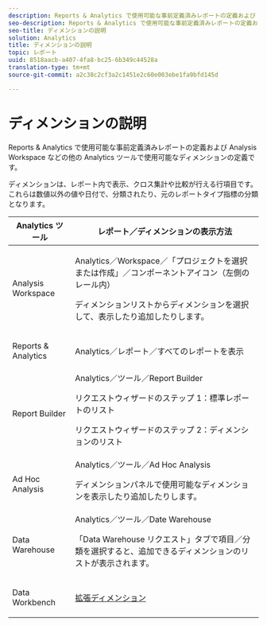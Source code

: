 ```yaml
---
description: Reports & Analytics で使用可能な事前定義済みレポートの定義および Analysis Workspace などの他の Analytics ツールで使用可能なディメンションの定義です。
seo-description: Reports & Analytics で使用可能な事前定義済みレポートの定義および Analysis Workspace などの他の Analytics ツールで使用可能なディメンションの定義です。
seo-title: ディメンションの説明
solution: Analytics
title: ディメンションの説明
topic: レポート
uuid: 8518aacb-a407-4fa8-bc25-6b349c44528a
translation-type: tm+mt
source-git-commit: a2c38c2cf3a2c1451e2c60e003ebe1fa9bfd145d

---
```



# ディメンションの説明

Reports &amp; Analytics で使用可能な事前定義済みレポートの定義および Analysis Workspace などの他の Analytics ツールで使用可能なディメンションの定義です。

ディメンションは、レポート内で表示、クロス集計や比較が行える行項目です。これらは数値以外の値や日付で、分類されたり、元のレポートタイプ指標の分類となります。

<table id="table_5F240226DE7C40D3B613178F5A829011"> 
 <thead> 
  <tr> 
   <th colname="col1" class="entry"> Analytics ツール </th> 
   <th colname="col2" class="entry"> レポート／ディメンションの表示方法 </th> 
  </tr>
 </thead>
 <tbody> 
  <tr> 
   <td colname="col1"> <p>Analysis Workspace </p> </td> 
   <td colname="col2"> <p><span class="ignoretag"><span class="uicontrol">Analytics</span>／<span class="uicontrol">Workspace</span>／<span class="uicontrol">「プロジェクトを選択または作成」</span>／<span class="uicontrol">コンポーネントアイコン（左側のレール内）</span></span> </p> <p>ディメンションリストからディメンションを選択して、表示したり追加したりします。 </p> </td> 
  </tr> 
  <tr> 
   <td colname="col1"> <p>Reports &amp; Analytics </p> </td> 
   <td colname="col2"> <p><span class="uicontrol"> Analytics</span>／<span class="uicontrol">レポート</span>／<span class="uicontrol">すべてのレポートを表示</span> </p> </td> 
  </tr> 
  <tr> 
   <td colname="col1"> <p>Report Builder </p> </td> 
   <td colname="col2"><span class="ignoretag"><span class="uicontrol"> Analytics</span>／<span class="uicontrol">ツール</span>／<span class="uicontrol">Report Builder</span></span> <p>リクエストウィザードのステップ 1：標準レポートのリスト </p> <p>リクエストウィザードのステップ 2：ディメンションのリスト </p> </td> 
  </tr> 
  <tr> 
   <td colname="col1"> <p>Ad Hoc Analysis </p> </td> 
   <td colname="col2"><span class="ignoretag"><span class="uicontrol"> Analytics</span>／<span class="uicontrol">ツール</span>／<span class="uicontrol">Ad Hoc Analysis</span></span> <p>ディメンションパネルで使用可能なディメンションを表示したり追加したりします。 </p> </td> 
  </tr> 
  <tr> 
   <td colname="col1"> <p>Data Warehouse </p> </td> 
   <td colname="col2"><span class="ignoretag"><span class="uicontrol"> Analytics</span>／<span class="uicontrol">ツール</span>／<span class="uicontrol">Date Warehouse</span></span> <p>「<span class="uicontrol">Data Warehouse リクエスト</span>」タブで<span class="uicontrol">項目</span>／<span class="uicontrol">分類</span>を選択すると、追加できるディメンションのリストが表示されます。 </p> </td> 
  </tr> 
  <tr> 
   <td colname="col1"> <p>Data Workbench </p> </td> 
   <td colname="col2"><a href="https://marketing.adobe.com/resources/help/en_US/insight/dataset/c_ex_dim.html" format="html" scope="external"> 拡張ディメンション</a> </td> 
  </tr> 
 </tbody> 
</table>

